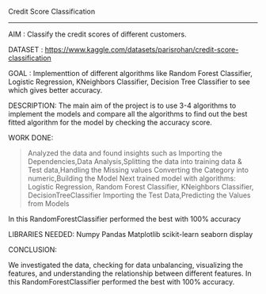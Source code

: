 
Credit Score Classification
_______________________________________________________________________________________________________________________________________________________________________

AIM : Classify the credit scores of different customers.

DATASET : https://www.kaggle.com/datasets/parisrohan/credit-score-classification

GOAL : Implementtion of different algorithms like Random Forest Classifier, Logistic Regression, KNeighbors Classifier, Decision Tree Classifier to see which gives better accuracy.

DESCRIPTION: The main aim of the project is to use 3-4 algorithms to implement the models and compare all the algorithms to find out the best fitted algorithm for the model by checking the accuracy score.

WORK DONE:

>Analyzed the data and found insights such as Importing the Dependencies,Data Analysis,Splitting the data into training data & Test data,Handling the Missing values
 Converting the Category into numeric,Building the Model
>Next trained model with algorithms:
 Logistic Regression, 
 Random Forest Classifier, 
 KNeighbors Classifier, 
 DecisionTreeClassifier
>Importing the Test Data,Predicting the Values from Models

In this RandomForestClassifier performed the best with 100% accuracy

LIBRARIES NEEDED:
Numpy
Pandas
Matplotlib
scikit-learn
seaborn
display

CONCLUSION:

We investigated the data, checking for data unbalancing, visualizing the features, and understanding the relationship between different features. 
In this RandomForestClassifier performed the best with 100% accuracy.

